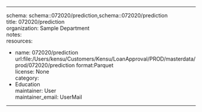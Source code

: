 


---  
schema: schema::072020/prediction,schema::072020/prediction  
title: 072020/prediction  
organization: Sample Department  
notes:   
resources:  
- name: 072020/prediction 
 url:file:/Users/kensu/Customers/Kensu/LoanApproval/PROD/masterdata/prod/072020/prediction 
 format:Parquet  
license: None  
category:
 - Education  
maintainer: User  
maintainer_email: UserMail  
---